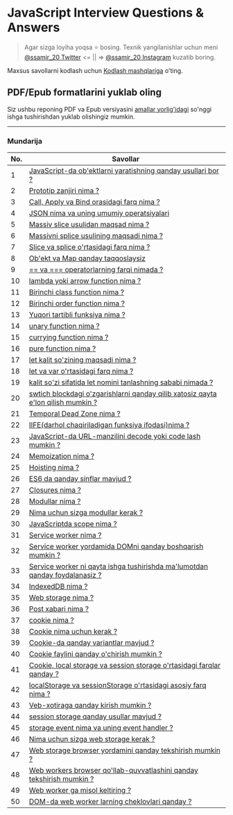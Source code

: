 # JavaScript Interview Questions & Answers

> Agar sizga loyiha yoqsa :star: bosing. Texnik yangilanishlar uchun meni [@ssamir_20 Twitter](https://twitter.com/ssamir_20) <= || => [@ssamir_20 Instagram](https://www.instagram.com/ssamir_20/) kuzatib boring.

Maxsus savollarni kodlash uchun [Kodlash mashqlariga](#coding-exercise) o'ting.

## PDF/Epub formatlarini yuklab oling

Siz ushbu reponing PDF va Epub versiyasini [amallar yorlig'idagi](https://github.com/sulaymonov2002/javascript-interview-questions) so'nggi ishga tushirishdan yuklab olishingiz mumkin.

---

### Mundarija

| No. | Savollar                                                                                                                    |
| --- | --------------------------------------------------------------------------------------------------------------------------- |
| 1   | [JavaScript-da ob'ektlarni yaratishning qanday usullari bor ?](#what-are-the-possible-ways-to-create-objects-in-javascript)                 |
| 2   | [Prototip zanjiri nima ?](#what-is-a-prototype-chain)                                                                             |
| 3   | [Call, Apply va Bind orasidagi farq nima ?](#what-is-the-difference-between-call-apply-and-bind)                        |
| 4   | [JSON nima va uning umumiy operatsiyalari](#what-is-json-and-its-common-operations)                                          |
| 5   | [Massiv slice usulidan maqsad nima ?](#what-is-the-purpose-of-the-array-slice-method)                                                                   | 
| 6   | [Massivni splice usulining maqsadi nima ?](#what-is-the-purpose-of-the-array-splice-method)                                                                 |
| 7   | [Slice va splice o'rtasidagi farq nima ?](#what-is-the-difference-between-slice-and-splice)                                                               |
| 8   | [Ob'ekt va Map qanday taqqoslaysiz](#how-do-you-compare-object-and-map)                                                                                           |
| 9   | [== va === operatorlarning farqi nimada ?](#what-is-the-difference-between--and--operators)                                                            |
| 10   | [lambda yoki arrow function nima ?](#what-are-lambda-or-arrow-functions)                                                                                         |
| 11   | [Birinchi class function nima ?](#what-is-a-first-class-function)                                                                                                 |
| 12   | [Birinchi order function nima ?](#what-is-a-first-order-function)                                                                                                 |
| 13   | [Yuqori tartibli funksiya nima ?](#what-is-a-higher-order-function)                                                                                               |
| 14   | [unary function nima ?](#what-is-a-unary-function)                                                                                                             |
| 15   | [currying function nima ?](#what-is-the-currying-function)                                                                                                   |
| 16   | [pure function nima ?](#what-is-a-pure-function)                                                                                                               |
| 17   | [let kalit so'zining maqsadi nima ?](#what-is-the-purpose-of-the-let-keyword)                                                                                 |
| 18   | [let va var o'rtasidagi farq nima ?](#what-is-the-difference-between-let-and-var)                                                                         |
| 19   | [kalit so'zi sifatida let nomini tanlashning sababi nimada ?](#what-is-the-reason-to-choose-the-name-let-as-a-keyword)                                                 |
| 20   | [swtich blockdagi o'zgarishlarni qanday qilib xatosiz qayta e'lon qilish mumkin ?](#how-do-you-redeclare-variables-in-switch-block-without-an-error)                               |
| 21   | [Temporal Dead Zone nima ?](#what-is-the-temporal-dead-zone)                                                                                                 |
| 22   | [IIFE(darhol chaqiriladigan funksiya ifodasi)nima ?](#what-is-iifeimmediately-invoked-function-expression)                                                     |
| 23   | [JavaScript-da URL-manzilini decode yoki code lash mumkin ?](#how-do-you-decode-or-encode-a-url-in-javascript)                                                              |
| 24   | [Memoization nima ?](#what-is-memoization)                                                                                                                       |
| 25   | [Hoisting nima ?](#what-is-hoisting)                                                                                                                             |
| 26   | [ES6 da qanday sinflar mavjud ?](#what-are-classes-in-es6)                                                                                                               |
| 27   | [Closures nima ?](#what-are-closures)                                                                                                                           |
| 28   | [Modullar nima ?](#what-are-modules)                                                                                                                             |
| 29   | [Nima uchun sizga modullar kerak ?](#why-do-you-need-modules)                                                                                                               |
| 30   | [JavaScriptda scope nima ?](#what-is-scope-in-javascript)                                                                                                       |
| 31   | [Service worker nima ?](#what-is-a-service-worker)                                                                                                             |
| 32   | [Service worker yordamida DOMni qanday boshqarish mumkin ?](#how-do-you-manipulate-dom-using-a-service-worker)                                                             |
| 33   | [Service worker ni qayta ishga tushirishda ma'lumotdan qanday foydalanasiz ?](#how-do-you-reuse-information-across-service-worker-restarts)                                       |
| 34   | [IndexedDB nima ?](#what-is-indexeddb)                                                                                                                           |
| 35   | [Web storage nima ?](#what-is-web-storage)                                                                                                                       |
| 36   | [Post xabari nima ?](#what-is-a-post-message)                                                                                                                 |
| 37   | [cookie nima ?](#what-is-a-cookie)                                                                                                                             |
| 38   | [Cookie nima uchun kerak ?](#why-do-you-need-a-cookie)                                                                                                             |
| 39   | [Cookie-da qanday variantlar mavjud ?](#what-are-the-options-in-a-cookie)                                                                                             |
| 40   | [Cookie faylini qanday o'chirish mumkin ?](#how-do-you-delete-a-cookie)                                                                                                         |
| 41   | [Cookie, local storage va session storage o'rtasidagi farqlar qanday ?](#What-are-the-differences-between-cookie-local-storage-and-session-storage)          |
| 42   | [localStorage va sessionStorage o'rtasidagi asosiy farq nima ?](#what-is-the-main-difference-between-localstorage-and-sessionstorage)                       |
| 43   | [Veb-xotiraga qanday kirish mumkin ?](#how-do-you-access-web-storage)                                                                                                   |
| 44   | [session storage qanday usullar mavjud ?](#what-are-the-methods-available-on-session-storage)                                                           |
| 45   | [storage event nima va uning event handler ?](#what-is-a-storage-event-and-its-event-handler)                                                                   |
| 46   | [Nima uchun sizga web storage kerak ?](#why-do-you-need-web-storage)                                                                                                       |
| 47   | [Web storage browser yordamini qanday tekshirish mumkin ?](#how-do-you-check-web-storage-browser-support)                                                                     |
| 48   | [Web workers browser qo'llab-quvvatlashini qanday tekshirish mumkin ?](#how-do-you-check-web-workers-browser-support)                                                                     |
| 49   | [Web worker ga misol keltiring ?](#give-an-example-of-a-web-worker)                                                                                                   |
| 50   | [DOM-da web worker larning cheklovlari qanday ?](#what-are-the-restrictions-of-web-workers-on-dom)                                                               |
